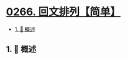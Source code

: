 # [0266. 回文排列【简单】](https://github.com/Tdahuyou/TNotes.leetcode/tree/main/notes/0266.%20%E5%9B%9E%E6%96%87%E6%8E%92%E5%88%97%E3%80%90%E7%AE%80%E5%8D%95%E3%80%91)

<!-- region:toc -->

- [1. 📝 概述](#1--概述)

<!-- endregion:toc -->

## 1. 📝 概述
